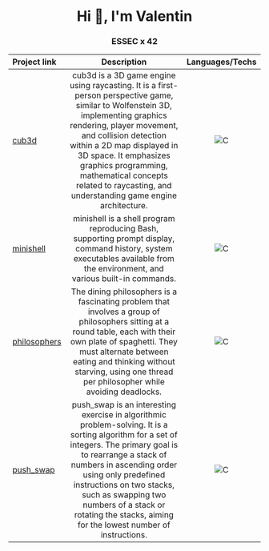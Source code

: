 <h1 align="center">Hi 👋, I'm Valentin</h1>
<h3 align="center">ESSEC x 42</h3>

| Project link | Description |  Languages/Techs |
  | :- | :-: | :-: |
| <a href="https://github.com/vabertau/cub3d">cub3d</a> | cub3d is a 3D game engine using raycasting. It is a first-person perspective game, similar to Wolfenstein 3D, implementing graphics rendering, player movement, and collision detection within a 2D map displayed in 3D space. It emphasizes graphics programming, mathematical concepts related to raycasting, and understanding game engine architecture. | <img alt="C" src="https://custom-icon-badges.demolab.com/badge/C-03599C.svg?logo=c-in-hexagon&logoColor=white"> |
| <a href="https://github.com/vabertau/minishell_duo6">minishell</a> | minishell is a shell program reproducing Bash, supporting prompt display, command history, system executables available from the environment, and various built-in commands. | <img alt="C" src="https://custom-icon-badges.demolab.com/badge/C-03599C.svg?logo=c-in-hexagon&logoColor=white"> |
| <a href="https://github.com/vabertau/philosophers">philosophers</a> | The dining philosophers is a fascinating problem that involves a group of philosophers sitting at a round table, each with their own plate of spaghetti. They must alternate between eating and thinking without starving, using one thread per philosopher while avoiding deadlocks. | <img alt="C" src="https://custom-icon-badges.demolab.com/badge/C-03599C.svg?logo=c-in-hexagon&logoColor=white"> |
| <a href="https://github.com/vabertau/push_swap">push_swap</a> | push_swap is an interesting exercise in algorithmic problem-solving. It is a sorting algorithm for a set of integers. The primary goal is to rearrange a stack of numbers in ascending order using only predefined instructions on two stacks, such as swapping two numbers of a stack or rotating the stacks, aiming for the lowest number of instructions. | <img alt="C" src="https://custom-icon-badges.demolab.com/badge/C-03599C.svg?logo=c-in-hexagon&logoColor=white"> |
